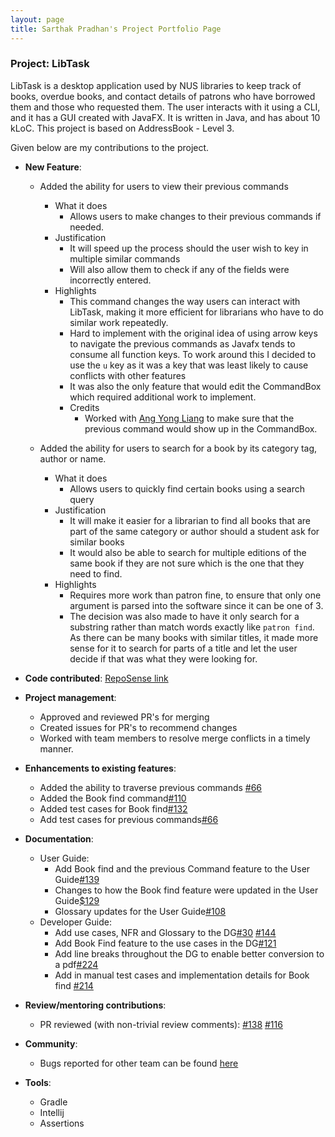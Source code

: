 ```yaml
---
layout: page
title: Sarthak Pradhan's Project Portfolio Page
---
```


### Project: LibTask


LibTask is a desktop application used by NUS libraries to keep track of books, overdue books, and contact details of patrons who have borrowed them and those who requested them.
The user interacts with it using a CLI, and it has a GUI created with JavaFX. It is written in Java, and has about 10 kLoC. This project is based on AddressBook - Level 3.

Given below are my contributions to the project.

* **New Feature**:
  * Added the ability for users to view their previous commands
    * What it does
      * Allows users to make changes to their previous commands if needed.
    * Justification
      * It will speed up the process should the user wish to key in multiple similar commands
      * Will also allow them to check if any of the fields were incorrectly entered.
    * Highlights
      * This command changes the way users can interact with LibTask, making it more efficient for librarians who have to do similar work repeatedly.
      * Hard to implement with the original idea of using arrow keys to navigate the previous commands as Javafx tends to consume all function keys. To work around this I decided to use the `u` key as it was a key that was least likely to cause conflicts with other features
      * It was also the only feature that would edit the CommandBox which required additional work to implement. 
      * Credits
        * Worked with [Ang Yong Liang](http://github.com/yl-ang) to make sure that the previous command would show up in the CommandBox.

  * Added the ability for users to search for a book by its category tag, author or name.
    * What it does
      * Allows users to quickly find certain books using a search query
    * Justification
      * It will make it easier for a librarian to find all books that are part of the same category or author should a student ask for similar books
      * It would also be able to search for multiple editions of the same book if they are not sure which is the one that they need to find.
    * Highlights
      * Requires more work than patron fine, to ensure that only one argument is parsed into the software since it can be one of 3.
      * The decision was also made to have it only search for a substring rather than match words exactly like `patron find`. As there can be many books with similar titles, it made more sense for it to search for parts of a title and let the user decide if that was what they were looking for. 


* **Code contributed**: [RepoSense link](https://nus-cs2103-ay2122s2.github.io/tp-dashboard/?search=&sort=groupTitle&sortWithin=title&since=2022-02-18&timeframe=commit&mergegroup=&groupSelect=groupByRepos&breakdown=false&tabOpen=true&tabType=authorship&tabAuthor=Halpfrog&tabRepo=AY2122S2-CS2103T-W14-1%2Ftp%5Bmaster%5D&authorshipIsMergeGroup=false&authorshipFileTypes=docs~functional-code~test-code&authorshipIsBinaryFileTypeChecked=false)


* **Project management**:
  * Approved and reviewed PR's for merging
  * Created issues for PR's to recommend changes
  * Worked with team members to resolve merge conflicts in a timely manner.


* **Enhancements to existing features**:
  * Added the ability to traverse previous commands [\#66](https://github.com/AY2122S2-CS2103T-W14-1/tp/pull/66)
  * Added the Book find command[\#110](https://github.com/AY2122S2-CS2103T-W14-1/tp/pull/110)
  * Added test cases for Book find[\#132](https://github.com/AY2122S2-CS2103T-W14-1/tp/pull/132)
  * Add test cases for previous commands[\#66](https://github.com/AY2122S2-CS2103T-W14-1/tp/pull/66)


* **Documentation**:
  * User Guide:
    * Add Book find and the previous Command feature to the User Guide[\#139](https://github.com/AY2122S2-CS2103T-W14-1/tp/pull/139)
    * Changes to how the Book find feature were updated in the User Guide[\$129](https://github.com/AY2122S2-CS2103T-W14-1/tp/pull/129)
    * Glossary updates for the User Guide[\#108](https://github.com/AY2122S2-CS2103T-W14-1/tp/pull/108)
  * Developer Guide:
    * Add use cases, NFR and Glossary to the DG[\#30](https://github.com/AY2122S2-CS2103T-W14-1/tp/pull/30) [\#144](https://github.com/AY2122S2-CS2103T-W14-1/tp/pull/144)
    * Add Book Find feature to the use cases in the DG[\#121](https://github.com/AY2122S2-CS2103T-W14-1/tp/pull/121)
    * Add line breaks throughout the DG to enable better conversion to a pdf[\#224](https://github.com/AY2122S2-CS2103T-W14-1/tp/pull/224)
    * Add in manual test cases and implementation details for Book find [\#214](https://github.com/AY2122S2-CS2103T-W14-1/tp/pull/214)

* **Review/mentoring contributions**:
  * PR reviewed (with non-trivial review comments): [\#138](https://github.com/AY2122S2-CS2103T-W14-1/tp/pull/138) [#116](https://github.com/AY2122S2-CS2103T-W14-1/tp/pull/138)

* **Community**:
  * Bugs reported for other team can be found [here](https://github.com/Halpfrog/ped/issues)


* **Tools**:
  * Gradle
  * Intellij
  * Assertions



